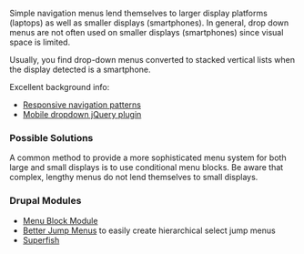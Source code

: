 Simple navigation menus lend themselves to larger display platforms (laptops) as well as smaller displays (smartphones). In general, drop down menus are not often used on smaller displays (smartphones) since visual space is limited.

Usually, you find drop-down menus converted to stacked vertical lists when the display detected is a smartphone.

Excellent background info:

* [Responsive navigation patterns](http://bradfrostweb.com/blog/web/responsive-nav-patterns)
* [Mobile dropdown jQuery plugin](https://github.com/joggink/jquerymobiledropdown)

### Possible Solutions

A common method to provide a more sophisticated menu system for both large and small displays is to use conditional menu blocks. Be aware that complex, lengthy menus do not lend themselves to small displays.

### Drupal Modules

* [Menu Block Module](http://drupal.org/project/menu%5Fblock)
* [Better Jump Menus](http://drupal.org/project/jump%5Fmenu) to easily create hierarchical select jump menus
* [Superfish](http://drupal.org/project/superfish)